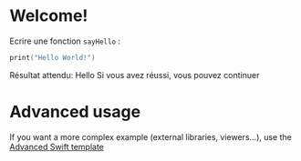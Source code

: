 # Welcome!
Ecrire une fonction `sayHello` :


```swift runnable
print("Hello World!")
```

Résultat attendu: Hello
Si vous avez réussi, vous pouvez continuer

# Advanced usage

If you want a more complex example (external libraries, viewers...), use the [Advanced Swift template](https://tech.io/select-repo/575)

